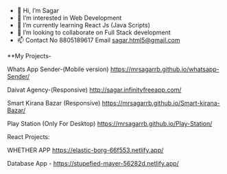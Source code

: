 - 👋 Hi, I’m Sagar
- 👀 I’m interested in Web Development
- 🌱 I’m currently learning React Js (Java Scripts)
- 💞️ I’m looking to collaborate on Full Stack development
- 📫 Contact No 8805189617 Email sagar.html5@gmail.com


**My Projects- 

Whats App Sender-(Mobile version)
 https://mrsagarrb.github.io/whatsapp-Sender/

Daivat Agency-(Responsive)
http://sagar.infinityfreeapp.com/


Smart Kirana Bazar (Responsive)
https://mrsagarrb.github.io/Smart-kirana-Bazar/

Play Station (Only For Desktop)
https://mrsagarrb.github.io/Play-Station/


React Projects: 

WHETHER APP   https://elastic-borg-66f553.netlify.app/

Database App -   https://stupefied-mayer-56282d.netlify.app/

















<!---
MrSagarRB/MrSagarRB is a ✨ special ✨ repository because its `README.md` (this file) appears on your GitHub profile.
You can click the Preview link to take a look at your changes.
--->
